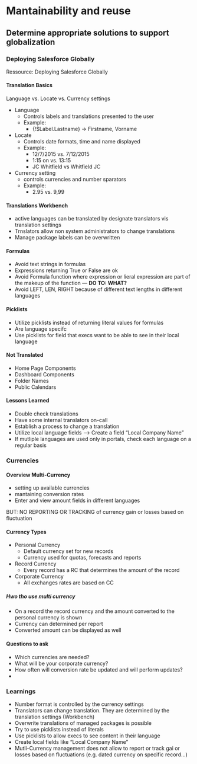 # Mantainability and reuse

## Determine appropriate solutions to support globalization

### Deploying Salesforce Globally

Ressource: Deploying Salesforce Globally

####  Translation Basics

Language vs. Locate vs. Currency settings

* Language
	* Controls labels and translations presented to the user
	* Example: 
		* {!$Label.Lastname} -> Firstname, Vorname
* Locate
	* Controls date formats, time and name displayed
	* Example: 
		* 12/7/2015 vs. 7/12/2015
		* 1:15 on vs. 13:15
		* JC Whitfield vs Whitfield JC
* Currency setting
	* controls currencies and number sparators
	* Example: 
		* 2.95 vs. 9,99

#### Translations Workbench
* active languages can be translated by designate translators vis translation settings
* Trnslators allow non system administrators to change translations
* Manage package labels can be overwritten

#### Formulas
* Avoid text strings in formulas
* Expressions returning True or False are ok
* Avoid Formula function where expression or lieral expression are part of the makeup of the function — **DO TO: WHAT?**
* Avoid LEFT, LEN, RIGHT because of different text lengths in different languages

#### Picklists
* Utilize picklists instead of returning literal values for formulas
* Are language specifc
* Use picklists for field that execs want to be able to see in their local language

#### Not Translated
* Home Page Components
* Dashboard Components
* Folder Names
* Public Calendars

#### Lessons Learned
* Double check translations
* Have some internal translators on-call
* Establish a process to change a translation
* Utilize local language fields —> Create a field “Local Company Name”
* If mutliple languages are used only in portals, check each language on a regular basis



### Currencies

####  Overview Multi-Currency
* setting up available currencies
* mantaining conversion rates
* Enter and view amount fields in different languages

BUT: NO REPORTING OR TRACKING of currency gain or losses based on fluctuation

#### Currency Types
* Personal Currency
	* Default currency set for new records
	* Currency used for quotas, forecasts and reports
* Record Currency
	* Every record has a RC that determines the amount of the record
* Corporate Currency
	* All exchanges rates are based on CC

##### Hwo tho use multi currency
* On a record the record currency and the amount converted to the personal currency is shown
* Currency can determined per report
* Converted amount can be displayed as well

#### Questions to ask
* Which currencies are needed?
* What will be your corporate currency?
* How often will conversion rate be updated and will perform updates?
* 

### Learnings
* Number format is controlled by the currency settings
* Translators can change translation. They are determined by the translation settings (Workbench)
* Overwrite translations of managed packages is possible
* Try to use picklists instead of literals
* Use picklists to allow execs to see content in their language
* Create local fields like “Local Company Name”
* Mutli-Currency management does not allow to report or track gai or losses based on fluctuations (e.g. dated currency on specific record…)